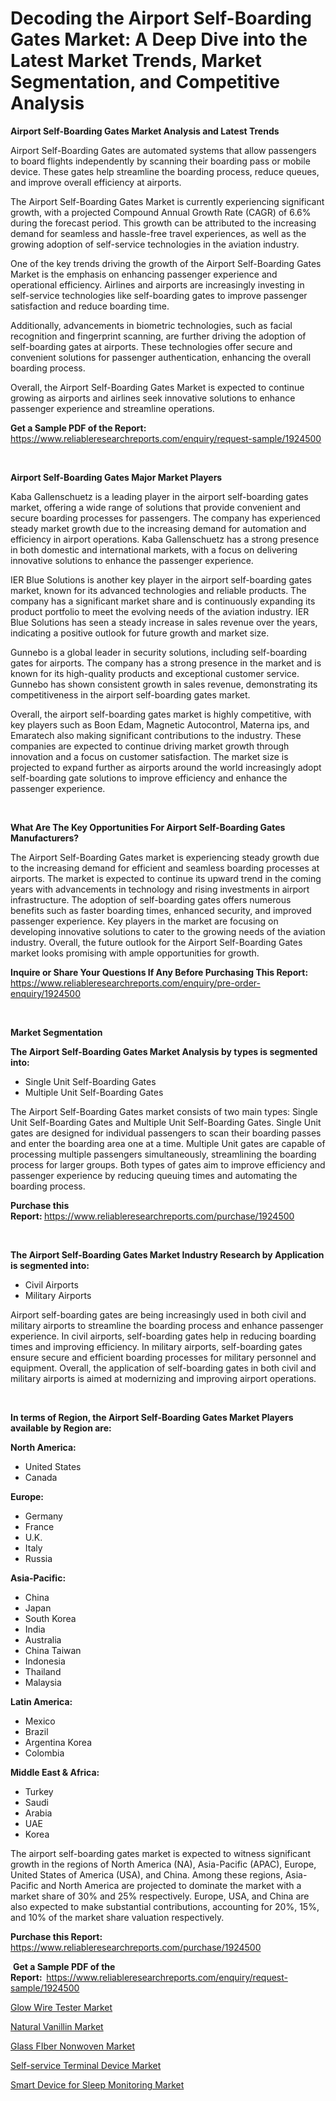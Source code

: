 <p><h1>Decoding the Airport Self-Boarding Gates Market: A Deep Dive into the Latest Market Trends, Market Segmentation, and Competitive Analysis</h1></p><p><strong>Airport Self-Boarding Gates Market Analysis and Latest Trends</strong></p>
<p><p>Airport Self-Boarding Gates are automated systems that allow passengers to board flights independently by scanning their boarding pass or mobile device. These gates help streamline the boarding process, reduce queues, and improve overall efficiency at airports.</p><p>The Airport Self-Boarding Gates Market is currently experiencing significant growth, with a projected Compound Annual Growth Rate (CAGR) of 6.6% during the forecast period. This growth can be attributed to the increasing demand for seamless and hassle-free travel experiences, as well as the growing adoption of self-service technologies in the aviation industry.</p><p>One of the key trends driving the growth of the Airport Self-Boarding Gates Market is the emphasis on enhancing passenger experience and operational efficiency. Airlines and airports are increasingly investing in self-service technologies like self-boarding gates to improve passenger satisfaction and reduce boarding time.</p><p>Additionally, advancements in biometric technologies, such as facial recognition and fingerprint scanning, are further driving the adoption of self-boarding gates at airports. These technologies offer secure and convenient solutions for passenger authentication, enhancing the overall boarding process.</p><p>Overall, the Airport Self-Boarding Gates Market is expected to continue growing as airports and airlines seek innovative solutions to enhance passenger experience and streamline operations.</p></p>
<p><strong>Get a Sample PDF of the Report:&nbsp;</strong> <a href="https://www.reliableresearchreports.com/enquiry/request-sample/1924500">https://www.reliableresearchreports.com/enquiry/request-sample/1924500</a></p>
<p>&nbsp;</p>
<p><strong>Airport Self-Boarding Gates Major Market Players</strong></p>
<p><p>Kaba Gallenschuetz is a leading player in the airport self-boarding gates market, offering a wide range of solutions that provide convenient and secure boarding processes for passengers. The company has experienced steady market growth due to the increasing demand for automation and efficiency in airport operations. Kaba Gallenschuetz has a strong presence in both domestic and international markets, with a focus on delivering innovative solutions to enhance the passenger experience.</p><p>IER Blue Solutions is another key player in the airport self-boarding gates market, known for its advanced technologies and reliable products. The company has a significant market share and is continuously expanding its product portfolio to meet the evolving needs of the aviation industry. IER Blue Solutions has seen a steady increase in sales revenue over the years, indicating a positive outlook for future growth and market size.</p><p>Gunnebo is a global leader in security solutions, including self-boarding gates for airports. The company has a strong presence in the market and is known for its high-quality products and exceptional customer service. Gunnebo has shown consistent growth in sales revenue, demonstrating its competitiveness in the airport self-boarding gates market.</p><p>Overall, the airport self-boarding gates market is highly competitive, with key players such as Boon Edam, Magnetic Autocontrol, Materna ips, and Emaratech also making significant contributions to the industry. These companies are expected to continue driving market growth through innovation and a focus on customer satisfaction. The market size is projected to expand further as airports around the world increasingly adopt self-boarding gate solutions to improve efficiency and enhance the passenger experience.</p></p>
<p>&nbsp;</p>
<p><strong>What Are The Key Opportunities For Airport Self-Boarding Gates Manufacturers?</strong></p>
<p><p>The Airport Self-Boarding Gates market is experiencing steady growth due to the increasing demand for efficient and seamless boarding processes at airports. The market is expected to continue its upward trend in the coming years with advancements in technology and rising investments in airport infrastructure. The adoption of self-boarding gates offers numerous benefits such as faster boarding times, enhanced security, and improved passenger experience. Key players in the market are focusing on developing innovative solutions to cater to the growing needs of the aviation industry. Overall, the future outlook for the Airport Self-Boarding Gates market looks promising with ample opportunities for growth.</p></p>
<p><strong>Inquire or Share Your Questions If Any Before Purchasing This Report:</strong> <a href="https://www.reliableresearchreports.com/enquiry/pre-order-enquiry/1924500">https://www.reliableresearchreports.com/enquiry/pre-order-enquiry/1924500</a></p>
<p>&nbsp;</p>
<p><strong>Market Segmentation</strong></p>
<p><strong>The Airport Self-Boarding Gates Market Analysis by types is segmented into:</strong></p>
<p><ul><li>Single Unit Self-Boarding Gates</li><li>Multiple Unit Self-Boarding Gates</li></ul></p>
<p><p>The Airport Self-Boarding Gates market consists of two main types: Single Unit Self-Boarding Gates and Multiple Unit Self-Boarding Gates. Single Unit gates are designed for individual passengers to scan their boarding passes and enter the boarding area one at a time. Multiple Unit gates are capable of processing multiple passengers simultaneously, streamlining the boarding process for larger groups. Both types of gates aim to improve efficiency and passenger experience by reducing queuing times and automating the boarding process.</p></p>
<p><strong>Purchase this Report:&nbsp;</strong><a href="https://www.reliableresearchreports.com/purchase/1924500">https://www.reliableresearchreports.com/purchase/1924500</a></p>
<p>&nbsp;</p>
<p><strong>The Airport Self-Boarding Gates Market Industry Research by Application is segmented into:</strong></p>
<p><ul><li>Civil Airports</li><li>Military Airports</li></ul></p>
<p><p>Airport self-boarding gates are being increasingly used in both civil and military airports to streamline the boarding process and enhance passenger experience. In civil airports, self-boarding gates help in reducing boarding times and improving efficiency. In military airports, self-boarding gates ensure secure and efficient boarding processes for military personnel and equipment. Overall, the application of self-boarding gates in both civil and military airports is aimed at modernizing and improving airport operations.</p></p>
<p>&nbsp;</p>
<p><strong>In terms of Region, the Airport Self-Boarding Gates Market Players available by Region are:</strong></p>
<p>
    <p> <strong> North America: </strong>
        <ul>
            <li>United States</li>
            <li>Canada</li>
        </ul>
        </p> 
    <p> <strong> Europe: </strong>
        <ul>
            <li>Germany</li>
            <li>France</li>
            <li>U.K.</li>
            <li>Italy</li>
            <li>Russia</li>
        </ul>
        </p> 
    <p> <strong> Asia-Pacific: </strong>
        <ul>
            <li>China</li>
            <li>Japan</li>
            <li>South Korea</li>
            <li>India</li>
            <li>Australia</li>
            <li>China Taiwan</li>
            <li>Indonesia</li>
            <li>Thailand</li>
            <li>Malaysia</li>
        </ul>
        </p> 
    <p> <strong> Latin America: </strong>
        <ul>
            <li>Mexico</li>
            <li>Brazil</li>
            <li>Argentina Korea</li>
            <li>Colombia</li>
        </ul>
        </p> 
    <p> <strong> Middle East & Africa: </strong>
        <ul>
            <li>Turkey</li>
            <li>Saudi</li>
            <li>Arabia</li>
            <li>UAE</li>
            <li>Korea</li>
        </ul>
    </p>
    </p>
<p><p>The airport self-boarding gates market is expected to witness significant growth in the regions of North America (NA), Asia-Pacific (APAC), Europe, United States of America (USA), and China. Among these regions, Asia-Pacific and North America are projected to dominate the market with a market share of 30% and 25% respectively. Europe, USA, and China are also expected to make substantial contributions, accounting for 20%, 15%, and 10% of the market share valuation respectively.</p></p>
<p><strong>Purchase this Report: </strong><a href="https://www.reliableresearchreports.com/purchase/1924500">https://www.reliableresearchreports.com/purchase/1924500</a></p>
<p>&nbsp;<strong>Get a Sample PDF of the Report:&nbsp;&nbsp;</strong><a href="https://www.reliableresearchreports.com/enquiry/request-sample/1924500">https://www.reliableresearchreports.com/enquiry/request-sample/1924500</a></p>
<p><strong></strong></p>
<p><p><a href="https://github.com/nancykennedykellievqfqt2/Market-Research-Report-List-1/blob/main/glow-wire-tester-market.md">Glow Wire Tester Market</a></p><p><a href="https://view.publitas.com/reportprime-1/natural-vanillin-market-dynamics-2024-2031-also-about-its-market-trends-projections-and-opportunities/">Natural Vanillin Market</a></p><p><a href="https://view.publitas.com/reportprime-1/glass-fiber-nonwoven-market-size-and-growth-market-segmentation-regional-and-country-breakdowns-and-market-trends-for-period-from-2024-2031/">Glass FIber Nonwoven Market</a></p><p><a href="https://frill-swim-3cd.notion.site/Self-service-Terminal-Device-Market-Size-Share-Trends-Analysis-Report-By-Material-By-Type-By-En-13bfec71b90540098fb35c8ef3f30cc2">Self-service Terminal Device Market</a></p><p><a href="https://meowing-lemming-dd3.notion.site/Smart-Device-for-Sleep-Monitoring-Market-Research-Report-Reveals-The-Latest-Trends-And-Opportunities-a2d49c428c1640c49f0c4c170c75e98f">Smart Device for Sleep Monitoring Market</a></p></p>